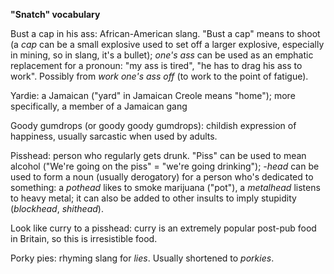 **"Snatch" vocabulary**

Bust a cap in his ass: African-American slang. "Bust a cap" means to
shoot (a *cap* can be a small explosive used to set off a larger
explosive, especially in mining, so in slang, it's a bullet); *one's
ass* can be used as an emphatic replacement for a pronoun: "my ass is
tired", "he has to drag his ass to work". Possibly from *work one's ass
off* (to work to the point of fatigue).

Yardie: a Jamaican ("yard" in Jamaican Creole means "home"); more
specifically, a member of a Jamaican gang

Goody gumdrops (or goody goody gumdrops): childish expression of
happiness, usually sarcastic when used by adults.

Pisshead: person who regularly gets drunk. "Piss" can be used to mean
alcohol ("We're going on the piss" = "we're going drinking"); *-head*
can be used to form a noun (usually derogatory) for a person who's
dedicated to something: a *pothead* likes to smoke marijuana ("pot"), a
*metalhead* listens to heavy metal; it can also be added to other
insults to imply stupidity (*blockhead*, *shithead*).

Look like curry to a pisshead: curry is an extremely popular post-pub
food in Britain, so this is irresistible food.

Porky pies: rhyming slang for *lies*. Usually shortened to *porkies*.
